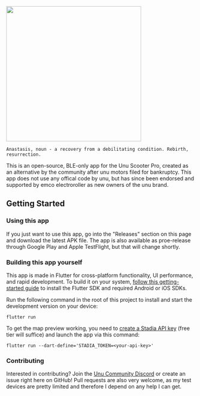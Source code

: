 <img src='images/readme_logo.png' width='360'>

```
Anastasis, noun - a recovery from a debilitating condition. Rebirth, resurrection.
```
  
This is an open-source, BLE-only app for the Unu Scooter Pro, created as an alternative by the community after unu motors filed for bankruptcy.
This app does not use any offical code by unu, but has since been endorsed and supported by emco electroroller as new owners of the unu brand.

## Getting Started

### Using this app

If you just want to use this app, go into the "Releases" section on this page and download the latest APK file. The app is also available as proe-release through Google Play and Apple TestFlight, but that will change shortly.

### Building this app yourself

This app is made in Flutter for cross-platform functionality, UI performance, and rapid development. To build it on your system, [follow this getting-started guide](https://docs.flutter.dev/get-started/install) to install the Flutter SDK and required Android or iOS SDKs.

Run the following command in the root of this project to install and start the development version on your device:

```
flutter run
```

To get the map preview working, you need to [create a Stadia API key](https://stadiamaps.com) (free tier will suffice) and launch the app via this command:

```
flutter run --dart-define='STADIA_TOKEN=<your-api-key>'
```

### Contributing

Interested in contributing? Join the [Unu Community Discord](https://discord.gg/fa63HJYaP4) or create an issue right here on GitHub!
Pull requests are also very welcome, as my test devices are pretty limited and therefore I depend on any help I can get.



